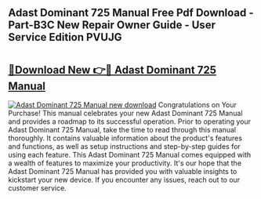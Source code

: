## Adast Dominant 725 Manual Free Pdf Download - Part-B3C New Repair Owner Guide - User Service Edition PVUJG

# <h2><a href="http://bc71623.oget.top/?id=Adast+Dominant+725+Manual">🔗Download New 👉🔴 Adast Dominant 725 Manual</a></h2>

[![Adast Dominant 725 Manual new download](https://i.imgur.com/5g1atiW.png)](http://bc71623.oget.top/?id=Adast+Dominant+725+Manual)
Congratulations on Your Purchase! This manual celebrates your new Adast Dominant 725 Manual and provides a roadmap to its successful operation. Prior to operating your Adast Dominant 725 Manual, take the time to read through this manual thoroughly. It contains valuable information about the product's features and functions, as well as setup instructions and step-by-step guides for using each feature. This Adast Dominant 725 Manual comes equipped with a wealth of features to maximize your productivity. It's our hope that the Adast Dominant 725 Manual has provided you with valuable insights to kickstart your new device. If you encounter any issues, reach out to our customer service.
